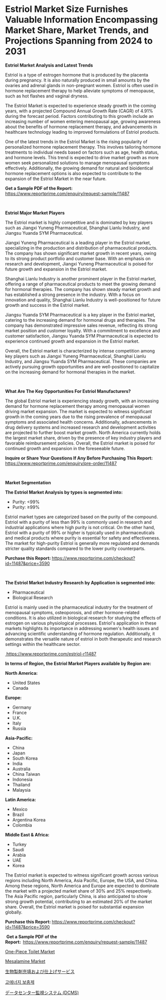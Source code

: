 <p><h1>Estriol Market Size Furnishes Valuable Information Encompassing Market Share, Market Trends, and Projections Spanning from 2024 to 2031</h1></p><p><strong>Estriol Market Analysis and Latest Trends</strong></p>
<p><p>Estriol is a type of estrogen hormone that is produced by the placenta during pregnancy. It is also naturally produced in small amounts by the ovaries and adrenal glands in non-pregnant women. Estriol is often used in hormone replacement therapy to help alleviate symptoms of menopause, such as hot flashes and vaginal dryness.</p><p>The Estriol Market is expected to experience steady growth in the coming years, with a projected Compound Annual Growth Rate (CAGR) of 4.91% during the forecast period. Factors contributing to this growth include an increasing number of women entering menopausal age, growing awareness about the benefits of hormone replacement therapy, and advancements in healthcare technology leading to improved formulations of Estriol products.</p><p>One of the latest trends in the Estriol Market is the rising popularity of personalized hormone replacement therapy. This involves tailoring hormone treatments to individual needs based on factors such as age, health status, and hormone levels. This trend is expected to drive market growth as more women seek personalized solutions to manage menopausal symptoms effectively. Additionally, the growing demand for natural and bioidentical hormone replacement options is also expected to contribute to the expansion of the Estriol Market in the near future.</p></p>
<p><strong>Get a Sample PDF of the Report:&nbsp;</strong> <a href="https://www.reportprime.com/enquiry/request-sample/11487">https://www.reportprime.com/enquiry/request-sample/11487</a></p>
<p>&nbsp;</p>
<p><strong>Estriol Major Market Players</strong></p>
<p><p>The Estriol market is highly competitive and is dominated by key players such as Jiangxi Yuneng Pharmaceutical, Shanghai Lianlu Industry, and Jiangsu Yuanda SYM Pharmaceutical. </p><p>Jiangxi Yuneng Pharmaceutical is a leading player in the Estriol market, specializing in the production and distribution of pharmaceutical products. The company has shown significant market growth in recent years, owing to its strong product portfolio and customer base. With an emphasis on research and development, Jiangxi Yuneng Pharmaceutical is poised for future growth and expansion in the Estriol market.</p><p>Shanghai Lianlu Industry is another prominent player in the Estriol market, offering a range of pharmaceutical products to meet the growing demand for hormonal therapies. The company has shown steady market growth and has established a strong presence in the industry. With a focus on innovation and quality, Shanghai Lianlu Industry is well-positioned for future growth and success in the Estriol market.</p><p>Jiangsu Yuanda SYM Pharmaceutical is a key player in the Estriol market, catering to the increasing demand for hormonal drugs and therapies. The company has demonstrated impressive sales revenue, reflecting its strong market position and customer loyalty. With a commitment to excellence and customer satisfaction, Jiangsu Yuanda SYM Pharmaceutical is expected to experience continued growth and expansion in the Estriol market.</p><p>Overall, the Estriol market is characterized by intense competition among key players such as Jiangxi Yuneng Pharmaceutical, Shanghai Lianlu Industry, and Jiangsu Yuanda SYM Pharmaceutical. These companies are actively pursuing growth opportunities and are well-positioned to capitalize on the increasing demand for hormonal therapies in the market.</p></p>
<p>&nbsp;</p>
<p><strong>What Are The Key Opportunities For Estriol Manufacturers?</strong></p>
<p><p>The global Estriol market is experiencing steady growth, with an increasing demand for hormone replacement therapy among menopausal women driving market expansion. The market is expected to witness significant growth in the coming years due to the rising prevalence of menopausal symptoms and associated health concerns. Additionally, advancements in drug delivery systems and increased research and development activities are projected to further boost market growth. North America currently holds the largest market share, driven by the presence of key industry players and favorable reimbursement policies. Overall, the Estriol market is poised for continued growth and expansion in the foreseeable future.</p></p>
<p><strong>Inquire or Share Your Questions If Any Before Purchasing This Report:</strong> <a href="https://www.reportprime.com/enquiry/pre-order/11487">https://www.reportprime.com/enquiry/pre-order/11487</a></p>
<p>&nbsp;</p>
<p><strong>Market Segmentation</strong></p>
<p><strong>The Estriol Market Analysis by types is segmented into:</strong></p>
<p><ul><li>Purity: <99%</li><li>Purity: ≥99%</li></ul></p>
<p><p>Estriol market types are categorized based on the purity of the compound. Estriol with a purity of less than 99% is commonly used in research and industrial applications where high purity is not critical. On the other hand, Estriol with a purity of 99% or higher is typically used in pharmaceuticals and medical products where purity is essential for safety and effectiveness. The market for high-purity Estriol is generally more regulated and demands stricter quality standards compared to the lower purity counterparts.</p></p>
<p><strong>Purchase this Report:&nbsp;</strong><a href="https://www.reportprime.com/checkout?id=11487&price=3590">https://www.reportprime.com/checkout?id=11487&price=3590</a></p>
<p>&nbsp;</p>
<p><strong>The Estriol Market Industry Research by Application is segmented into:</strong></p>
<p><ul><li>Pharmaceutical</li><li>Biological Research</li></ul></p>
<p><p>Estriol is mainly used in the pharmaceutical industry for the treatment of menopausal symptoms, osteoporosis, and other hormone-related conditions. It is also utilized in biological research for studying the effects of estrogen on various physiological processes. Estriol's application in these markets highlights its importance in addressing women's health issues and advancing scientific understanding of hormone regulation. Additionally, it demonstrates the versatile nature of estriol in both therapeutic and research settings within the healthcare sector.</p></p>
<p><a href="https://www.reportprime.com/estriol-r11487">&nbsp;https://www.reportprime.com/estriol-r11487</a></p>
<p><strong>In terms of Region, the Estriol Market Players available by Region are:</strong></p>
<p>
    <p> <strong> North America: </strong>
        <ul>
            <li>United States</li>
            <li>Canada</li>
        </ul>
        </p> 
    <p> <strong> Europe: </strong>
        <ul>
            <li>Germany</li>
            <li>France</li>
            <li>U.K.</li>
            <li>Italy</li>
            <li>Russia</li>
        </ul>
        </p> 
    <p> <strong> Asia-Pacific: </strong>
        <ul>
            <li>China</li>
            <li>Japan</li>
            <li>South Korea</li>
            <li>India</li>
            <li>Australia</li>
            <li>China Taiwan</li>
            <li>Indonesia</li>
            <li>Thailand</li>
            <li>Malaysia</li>
        </ul>
        </p> 
    <p> <strong> Latin America: </strong>
        <ul>
            <li>Mexico</li>
            <li>Brazil</li>
            <li>Argentina Korea</li>
            <li>Colombia</li>
        </ul>
        </p> 
    <p> <strong> Middle East & Africa: </strong>
        <ul>
            <li>Turkey</li>
            <li>Saudi</li>
            <li>Arabia</li>
            <li>UAE</li>
            <li>Korea</li>
        </ul>
    </p>
    </p>
<p><p>The Estriol market is expected to witness significant growth across various regions including North America, Asia Pacific, Europe, the USA, and China. Among these regions, North America and Europe are expected to dominate the market with a projected market share of 30% and 25% respectively. The Asia Pacific region, particularly China, is also anticipated to show strong growth potential, contributing to an estimated 20% of the market share. Overall, the Estriol market is poised for substantial expansion globally.</p></p>
<p><strong>Purchase this Report: </strong><a href="https://www.reportprime.com/checkout?id=11487&price=3590">https://www.reportprime.com/checkout?id=11487&price=3590</a></p>
<p>&nbsp;<strong>Get a Sample PDF of the Report:&nbsp;&nbsp;</strong><a href="https://www.reportprime.com/enquiry/request-sample/11487">https://www.reportprime.com/enquiry/request-sample/11487</a></p>
<p><strong></strong></p>
<p><p><a href="https://issuu.com/reportprime-2/docs/one-piece-toilet-market-size-2030.pptx">One-Piece Toilet Market</a></p><p><a href="https://github.com/maudAbbott7/Market-Research-Report-List-1/blob/main/mesalamine-market.md">Mesalamine Market</a></p><p><a href="https://github.com/KaydenJohns1964/Market-Research-Report-List-1/blob/main/340702682885.md">生物製剤充填および仕上げサービス</a></p><p><a href="https://github.com/victorsharp87978/Market-Research-Report-List-1/blob/main/834788776933.md">고에너지 보충제</a></p><p><a href="https://github.com/marbadji/Market-Research-Report-List-1/blob/main/384933082884.md">データセンター監視システム (DCMS)</a></p></p>